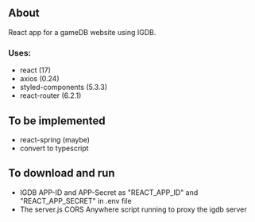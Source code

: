 ## About
React app for a gameDB website using IGDB.

### Uses:
- react (17)
- axios (0.24)
- styled-components (5.3.3)
- react-router (6.2.1)



## To be implemented
- react-spring (maybe)
- convert to typescript


## To download and run
- IGDB APP-ID and APP-Secret as "REACT_APP_ID" and "REACT_APP_SECRET" in .env file
- The server.js CORS Anywhere script running to proxy the igdb server
